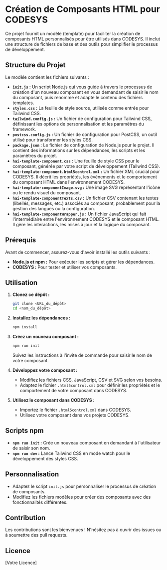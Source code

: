 # Création de Composants HTML pour CODESYS

Ce projet fournit un modèle (template) pour faciliter la création de composants HTML personnalisés pour être utilisés dans CODESYS. Il inclut une structure de fichiers de base et des outils pour simplifier le processus de développement.

## Structure du Projet

Le modèle contient les fichiers suivants :

* **`init.js` :** Un script Node.js qui vous guide à travers le processus de création d'un nouveau composant en vous demandant de saisir le nom du composant, puis renomme et adapte le contenu des fichiers templates.
* **`styles.css` :** La feuille de style source, utilisée comme entrée pour Tailwind CSS.
* **`tailwind.config.js` :** Un fichier de configuration pour Tailwind CSS, définissant les options de personnalisation et les paramètres du framework.
* **`postcss.config.js` :** Un fichier de configuration pour PostCSS, un outil utilisé pour transformer les styles CSS.
* **`package.json` :** Le fichier de configuration de Node.js pour le projet. Il contient des informations sur les dépendances, les scripts et les paramètres du projet.
* **`hai-template-component.css` :** Une feuille de style CSS pour le composant, générée par votre script de développement (Tailwind CSS).
* **`hai-template-component.html5control.xml` :** Un fichier XML crucial pour CODESYS. Il décrit les propriétés, les événements et le comportement du composant HTML dans l'environnement CODESYS.
* **`hai-template-componentImage.svg` :** Une image SVG représentant l'icône ou le rendu visuel du composant.
* **`hai-template-componentTexts.csv` :** Un fichier CSV contenant les textes (libellés, messages, etc.) associés au composant, probablement pour la gestion des langues ou la configuration.
* **`hai-template-componentWrapper.js` :** Un fichier JavaScript qui fait l'intermédiaire entre l'environnement CODESYS et le composant HTML. Il gère les interactions, les mises à jour et la logique du composant.

## Prérequis

Avant de commencer, assurez-vous d'avoir installé les outils suivants :

* **Node.js et npm :** Pour exécuter les scripts et gérer les dépendances.
* **CODESYS :** Pour tester et utiliser vos composants.

## Utilisation

1.  **Clonez ce dépôt :**

    ```bash
    git clone <URL_du_dépôt>
    cd <nom_du_dépôt>
    ```

2.  **Installez les dépendances :**

    ```bash
    npm install
    ```

3.  **Créez un nouveau composant :**

    ```bash
    npm run init
    ```

    Suivez les instructions à l'invite de commande pour saisir le nom de votre composant.

4.  **Développez votre composant :**

    * Modifiez les fichiers CSS, JavaScript, CSV et SVG selon vos besoins.
    * Adaptez le fichier `.html5control.xml` pour définir les propriétés et le comportement de votre composant dans CODESYS.

5.  **Utilisez le composant dans CODESYS :**

    * Importez le fichier `.html5control.xml` dans CODESYS.
    * Utilisez votre composant dans vos projets CODESYS.

## Scripts npm

* **`npm run init` :** Crée un nouveau composant en demandant à l'utilisateur de saisir son nom.
* **`npm run dev` :** Lance Tailwind CSS en mode watch pour le développement des styles CSS.

## Personnalisation

* Adaptez le script `init.js` pour personnaliser le processus de création de composants.
* Modifiez les fichiers modèles pour créer des composants avec des fonctionnalités différentes.

## Contribution

Les contributions sont les bienvenues ! N'hésitez pas à ouvrir des issues ou à soumettre des pull requests.

## Licence

[Votre Licence]
